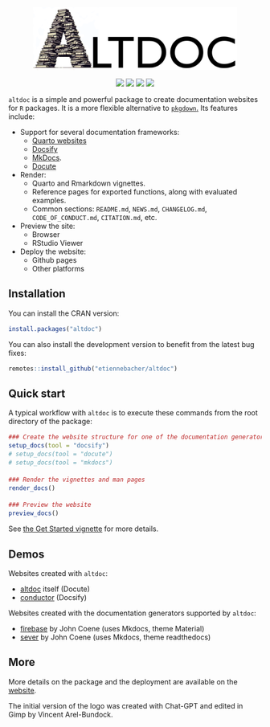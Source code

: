 <div align="center">

<img src="files/altdoc_logo_web.png" height = "125"><br>

<img src="https://github.com/etiennebacher/altdoc/workflows/R-CMD-check/badge.svg">
<img src="https://codecov.io/gh/etiennebacher/altdoc/branch/master/graph/badge.svg">
<img src="https://img.shields.io/badge/license-MIT-blue">
<a href = "https://altdoc.etiennebacher.com/#/" target = "_blank"><img src="https://img.shields.io/static/v1?label=Website&message=Visit&color=blue"></a>
  
</div>

`altdoc` is a simple and powerful package to create documentation websites for `R` packages. It is a more flexible alternative to [`pkgdown`.](https://pkgdown.r-lib.org/) Its features include:

* Support for several documentation frameworks:
  - [Quarto websites](https://quarto.org/docs/websites/)
  - [Docsify](https://docsify.js.org/#/)
  - [MkDocs](https://www.mkdocs.org/). 
  - [Docute](https://docute.egoist.dev//)
* Render:
  - Quarto and Rmarkdown vignettes.
  - Reference pages for exported functions, along with evaluated examples.
  - Common sections: `README.md`, `NEWS.md`, `CHANGELOG.md`, `CODE_OF_CONDUCT.md`, `CITATION.md`, etc.
* Preview the site: 
  - Browser 
  - RStudio Viewer
* Deploy the website: 
  - Github pages
  - Other platforms

## Installation

You can install the CRAN version:
```r
install.packages("altdoc")
```

You can also install the development version to benefit from the latest bug fixes:
```r
remotes::install_github("etiennebacher/altdoc")
```

## Quick start

A typical workflow with `altdoc` is to execute these commands from the root directory of the package:

```r
### Create the website structure for one of the documentation generators
setup_docs(tool = "docsify")
# setup_docs(tool = "docute")
# setup_docs(tool = "mkdocs")

### Render the vignettes and man pages
render_docs()

### Preview the website
preview_docs()
```

See [the Get Started vignette](vignettes/get-started.md) for more details.

## Demos

Websites created with `altdoc`:

* [altdoc](https://altdoc.etiennebacher.com/) itself (Docute)
* [conductor](https://conductor.etiennebacher.com/) (Docsify)

Websites created with the documentation generators supported by `altdoc`:

* [firebase](https://firebase.john-coene.com/) by John Coene (uses Mkdocs, theme Material)
* [sever](https://sever.john-coene.com/) by John Coene (uses Mkdocs, theme readthedocs)

## More

More details on the package and the deployment are available on the [website](https://altdoc.etiennebacher.com/#/). 

The initial version of the logo was created with Chat-GPT and edited in Gimp by Vincent Arel-Bundock.
